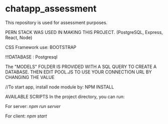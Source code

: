 # chatapp_assessment
This repository is used for assessment purposes.


PERN STACK WAS USED IN MAKING THIS PROJECT. 
(PostgreSQL, Express, React, Node)

CSS Framework use: BOOTSTRAP

!!!DATABASE : Postgresql

The "MODELS" FOLDER IS PROVIDED WITH A SQL QUERY TO CREATE A DATABASE.
THEN EDIT POOL.JS TO USE YOUR CONNECTION URL BY CHANGING THE VALUE

//To start app, install node module by:
  NPM INSTALL

AVAILABLE SCRIPTS
In the project directory, you can run:

For server: _npm run server_

For client: _npm start_

